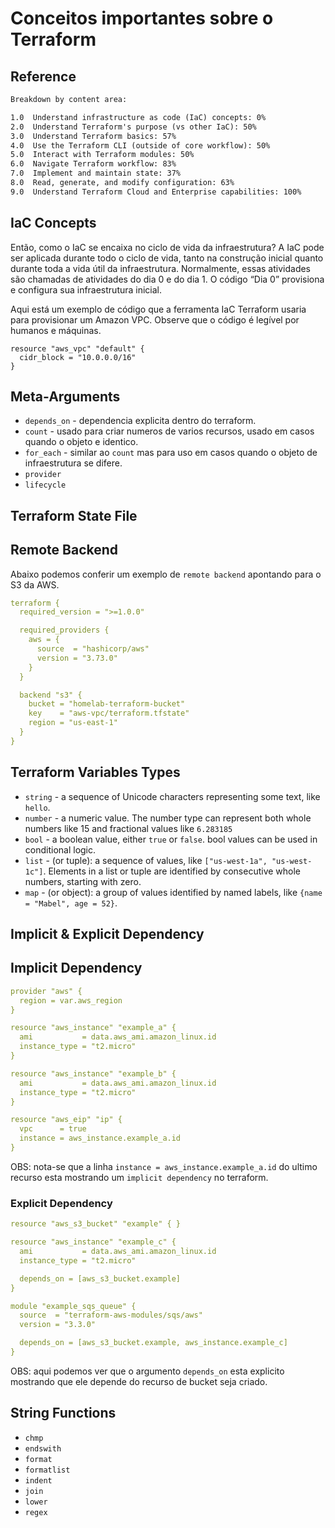 # Conceitos importantes sobre o Terraform

## Reference
```txt
Breakdown by content area:

1.0  Understand infrastructure as code (IaC) concepts: 0%
2.0  Understand Terraform's purpose (vs other IaC): 50%
3.0  Understand Terraform basics: 57%
4.0  Use the Terraform CLI (outside of core workflow): 50%
5.0  Interact with Terraform modules: 50%
6.0  Navigate Terraform workflow: 83%
7.0  Implement and maintain state: 37%
8.0  Read, generate, and modify configuration: 63%
9.0  Understand Terraform Cloud and Enterprise capabilities: 100%
```

## IaC Concepts
Então, como o IaC se encaixa no ciclo de vida da infraestrutura? A IaC pode ser aplicada durante todo o ciclo de vida, tanto na construção inicial quanto durante toda a vida útil da infraestrutura. Normalmente, essas atividades são chamadas de atividades do dia 0 e do dia 1. O código “Dia 0” provisiona e configura sua infraestrutura inicial.

Aqui está um exemplo de código que a ferramenta IaC Terraform usaria para provisionar um Amazon VPC. Observe que o código é legível por humanos e máquinas.

```hcl
resource "aws_vpc" "default" {
  cidr_block = "10.0.0.0/16"
}
```

## Meta-Arguments
- `depends_on` - dependencia explicita dentro do terraform.
- `count` - usado para criar numeros de varios recursos, usado em casos quando o objeto e identico.
- `for_each` - similar ao `count` mas para uso em casos quando o objeto de infraestrutura se difere.
- `provider`
- `lifecycle`

## Terraform State File

## Remote Backend
Abaixo podemos conferir um exemplo de `remote backend` apontando para o S3 da AWS.

```yml
terraform {
  required_version = ">=1.0.0"

  required_providers {
    aws = {
      source  = "hashicorp/aws"
      version = "3.73.0"
    }
  }

  backend "s3" {
    bucket = "homelab-terraform-bucket"
    key    = "aws-vpc/terraform.tfstate"
    region = "us-east-1"
  }
}
```

## Terraform Variables Types
- `string` - a sequence of Unicode characters representing some text, like `hello`.
- `number` - a numeric value. The number type can represent both whole numbers like 15 and fractional values like `6.283185`
- `bool` - a boolean value, either `true` or `false`. bool values can be used in conditional logic.
- `list`  - (or tuple): a sequence of values, like `["us-west-1a", "us-west-1c"]`. Elements in a list or tuple are identified by consecutive whole numbers, starting with zero.
- `map` -  (or object): a group of values identified by named labels, like `{name = "Mabel", age = 52}`.

## Implicit & Explicit Dependency

## Implicit Dependency
```yml
provider "aws" {
  region = var.aws_region
}

resource "aws_instance" "example_a" {
  ami           = data.aws_ami.amazon_linux.id
  instance_type = "t2.micro"
}

resource "aws_instance" "example_b" {
  ami           = data.aws_ami.amazon_linux.id
  instance_type = "t2.micro"
}

resource "aws_eip" "ip" {
  vpc      = true
  instance = aws_instance.example_a.id
}
```

OBS: nota-se que a linha `instance = aws_instance.example_a.id` do ultimo recurso esta mostrando um `implicit dependency` no terraform.

### Explicit Dependency
```yml
resource "aws_s3_bucket" "example" { }

resource "aws_instance" "example_c" {
  ami           = data.aws_ami.amazon_linux.id
  instance_type = "t2.micro"

  depends_on = [aws_s3_bucket.example]
}

module "example_sqs_queue" {
  source  = "terraform-aws-modules/sqs/aws"
  version = "3.3.0"

  depends_on = [aws_s3_bucket.example, aws_instance.example_c]
}
```

OBS: aqui podemos ver que o argumento `depends_on` esta explicito mostrando que ele depende do recurso de bucket seja criado.

## String Functions
- `chmp`
- `endswith`
- `format`
- `formatlist`
- `indent`
- `join`
- `lower`
- `regex`

